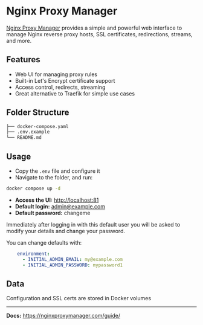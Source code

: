 # Nginx Proxy Manager

[Nginx Proxy Manager](https://nginxproxymanager.com/) provides a simple and powerful web interface to manage Nginx reverse proxy hosts, SSL certificates, redirections, streams, and more.

## Features

- Web UI for managing proxy rules
- Built-in Let's Encrypt certificate support
- Access control, redirects, streaming
- Great alternative to Traefik for simple use cases

## Folder Structure

```bash
├── docker-compose.yaml
├── .env.example
└── README.md
```

## Usage

- Copy the `.env` file and configure it
- Navigate to the folder, and run:

```bash
docker compose up -d
```

- **Access the UI:** <http://localhost:81>
- **Default login:** <admin@example.com>
- **Default password:** changeme

Immediately after logging in with this default user you will be asked to modify your details and change your password.

You can change defaults with:

```yaml
    environment:
      - INITIAL_ADMIN_EMAIL: my@example.com
      - INITIAL_ADMIN_PASSWORD: mypassword1
```

## Data

Configuration and SSL certs are stored in Docker volumes

---

**Docs:** <https://nginxproxymanager.com/guide/>
